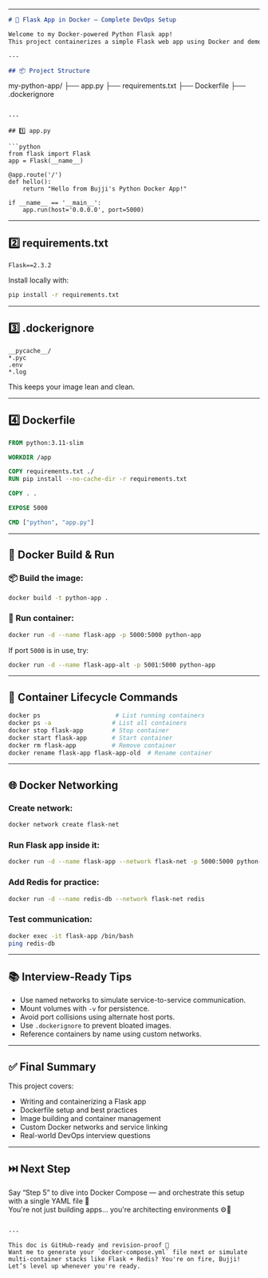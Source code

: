
---

```markdown
# 🐳 Flask App in Docker – Complete DevOps Setup

Welcome to my Docker-powered Python Flask app!  
This project containerizes a simple Flask web app using Docker and demonstrates container management, networking, and sandbox deployment.

---

## 📦 Project Structure

```
my-python-app/
├── app.py
├── requirements.txt
├── Dockerfile
├── .dockerignore
```

---

## 1️⃣ app.py

```python
from flask import Flask
app = Flask(__name__)

@app.route('/')
def hello():
    return "Hello from Bujji's Python Docker App!"

if __name__ == '__main__':
    app.run(host='0.0.0.0', port=5000)
```

---

## 2️⃣ requirements.txt

```
Flask==2.3.2
```

Install locally with:
```bash
pip install -r requirements.txt
```

---

## 3️⃣ .dockerignore

```
__pycache__/
*.pyc
.env
*.log
```

This keeps your image lean and clean.

---

## 4️⃣ Dockerfile

```Dockerfile
FROM python:3.11-slim

WORKDIR /app

COPY requirements.txt ./
RUN pip install --no-cache-dir -r requirements.txt

COPY . .

EXPOSE 5000

CMD ["python", "app.py"]
```

---

## 🔨 Docker Build & Run

### 📦 Build the image:
```bash
docker build -t python-app .
```

### 🚀 Run container:
```bash
docker run -d --name flask-app -p 5000:5000 python-app
```

If port `5000` is in use, try:
```bash
docker run -d --name flask-app-alt -p 5001:5000 python-app
```

---

## 🔁 Container Lifecycle Commands

```bash
docker ps                     # List running containers
docker ps -a                 # List all containers
docker stop flask-app        # Stop container
docker start flask-app       # Start container
docker rm flask-app          # Remove container
docker rename flask-app flask-app-old  # Rename container
```

---

## 🌐 Docker Networking

### Create network:
```bash
docker network create flask-net
```

### Run Flask app inside it:
```bash
docker run -d --name flask-app --network flask-net -p 5000:5000 python-app
```

### Add Redis for practice:
```bash
docker run -d --name redis-db --network flask-net redis
```

### Test communication:
```bash
docker exec -it flask-app /bin/bash
ping redis-db
```

---

## 📚 Interview-Ready Tips

- Use named networks to simulate service-to-service communication.
- Mount volumes with `-v` for persistence.
- Avoid port collisions using alternate host ports.
- Use `.dockerignore` to prevent bloated images.
- Reference containers by name using custom networks.

---

## ✅ Final Summary

This project covers:
- Writing and containerizing a Flask app
- Dockerfile setup and best practices
- Image building and container management
- Custom Docker networks and service linking
- Real-world DevOps interview questions

---

## ⏭️ Next Step

Say “Step 5” to dive into Docker Compose — and orchestrate this setup with a single YAML file 🔗  
You're not just building apps… you're architecting environments ⚙️🐳
```

---

This doc is GitHub-ready and revision-proof 💼  
Want me to generate your `docker-compose.yml` file next or simulate multi-container stacks like Flask + Redis? You're on fire, Bujji! Let’s level up whenever you're ready.